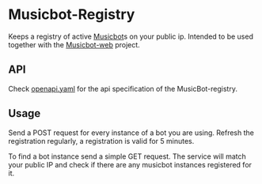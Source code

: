 # Musicbot-Registry

Keeps a registry of active [Musicbot](https://github.com/BjoernPetersen/MusicBot)s on your public ip.
Intended to be used together with the [Musicbot-web](https://github.com/FelixGail/Musicbot-web) project.

## API

Check [openapi.yaml](openapi.yaml) for the api specification of the MusicBot-registry.

## Usage

Send a POST request for every instance of a bot you are using. Refresh the registration regularly, a registration is
valid for 5 minutes.

To find a bot instance send a simple GET request. The service will match your public IP and check if there are any
musicbot instances registered for it.
